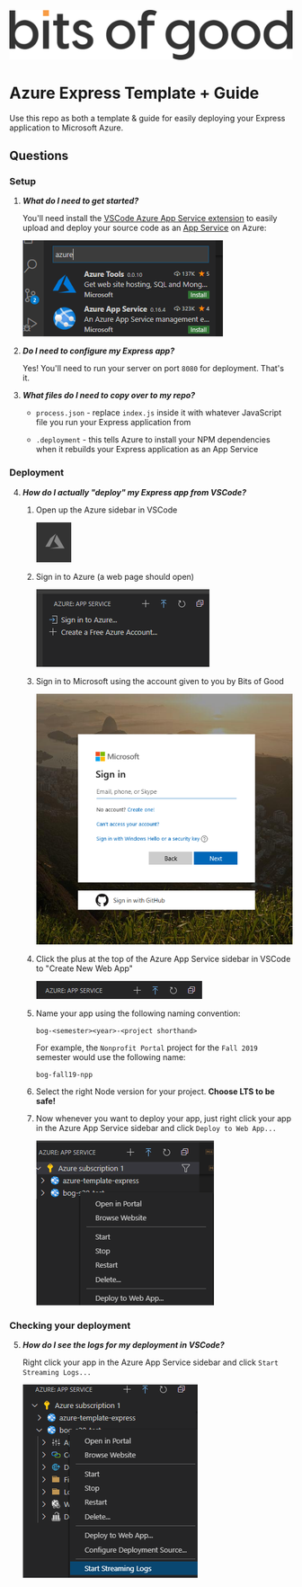 ![Bits of Good](images/bog_logo.svg)

# Azure Express Template + Guide

Use this repo as both a template & guide for easily deploying your Express application to Microsoft Azure.

## Questions

### Setup

1. ***What do I need to get started?***

    You'll need install the [VSCode Azure App Service extension](https://marketplace.visualstudio.com/items?itemName=ms-azuretools.vscode-azureappservice) to easily upload and deploy your source code as an [App Service](https://docs.microsoft.com/en-us/azure/app-service/) on Azure:

    ![Azure App Service package](images/azure_package.png)

2. ***Do I need to configure my Express app?***

    Yes! You'll need to run your server on port `8080` for deployment. That's it.

3. ***What files do I need to copy over to my repo?***

    - `process.json` - replace `index.js` inside it with whatever JavaScript file you run your Express application from

    - `.deployment` - this tells Azure to install your NPM dependencies when it rebuilds your Express application as an App Service

### Deployment

4. ***How do I actually "deploy" my Express app from VSCode?***

    1. Open up the Azure sidebar in VSCode
    
        ![Azure icon](images/azure_icon.png)

    2. Sign in to Azure (a web page should open)

        ![Azure sign in](images/azure_signin.png)

    3. Sign in to Microsoft using the account given to you by Bits of Good

        ![Microsoft sign in](images/ms_signin.png)

    4. Click the plus at the top of the Azure App Service sidebar in VSCode to "Create New Web App"

        ![Create web app](images/webapp_add.png)

    5. Name your app using the following naming convention:
        
        ```
        bog-<semester><year>-<project shorthand>
        ```

        For example, the `Nonprofit Portal` project for the `Fall 2019` semester would use the following name:
        ```
        bog-fall19-npp
        ```

    6. Select the right Node version for your project. **Choose LTS to be safe!**

    7. Now whenever you want to deploy your app, just right click your app in the Azure App Service sidebar and click `Deploy to Web App...`

        ![Deploy to web app](images/azure_deploy.png)


### Checking your deployment

5. ***How do I see the logs for my deployment in VSCode?***

    Right click your app in the Azure App Service sidebar and click `Start Streaming Logs...`

    ![View your logs](images/azure_logs.png)





    

